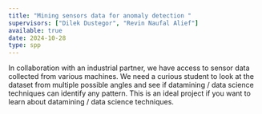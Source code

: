 ```yaml
---
title: "Mining sensors data for anomaly detection "
supervisors: ["Dilek Dustegor", "Revin Naufal Alief"]
available: true
date: 2024-10-28
type: spp
---
```

In collaboration with an industrial partner, we have access to sensor data collected from various machines. We need a curious student to look at the dataset from multiple possible angles and see if datamining / data science techniques can identify any pattern. This is an ideal project if you want to learn about datamining / data science techniques. 